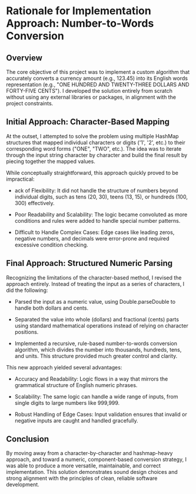 # Rationale for Implementation Approach: Number-to-Words Conversion

## Overview  
The core objective of this project was to implement a custom algorithm that accurately converts a currency amount (e.g., 123.45) into its English words representation (e.g., "ONE HUNDRED AND TWENTY-THREE DOLLARS AND FORTY-FIVE CENTS"). I developed the solution entirely from scratch without using any external libraries or packages, in alignment with the project constraints.

## Initial Approach: Character-Based Mapping
At the outset, I attempted to solve the problem using multiple HashMap structures that mapped individual characters or digits ('1', '2', etc.) to their corresponding word forms ("ONE", "TWO", etc.). The idea was to iterate through the input string character by character and build the final result by piecing together the mapped values.

While conceptually straightforward, this approach quickly proved to be impractical:

* ack of Flexibility: It did not handle the structure of numbers beyond individual digits, such as tens (20, 30), teens (13, 15), or hundreds (100, 300) effectively.

* Poor Readability and Scalability: The logic became convoluted as more conditions and rules were added to handle special number patterns.

* Difficult to Handle Complex Cases: Edge cases like leading zeros, negative numbers, and decimals were error-prone and required excessive condition checking.

## Final Approach: Structured Numeric Parsing
Recognizing the limitations of the character-based method, I revised the approach entirely. Instead of treating the input as a series of characters, I did the following:

* Parsed the input as a numeric value, using Double.parseDouble to handle both dollars and cents.

* Separated the value into whole (dollars) and fractional (cents) parts using standard mathematical operations instead of relying on character positions.

* Implemented a recursive, rule-based number-to-words conversion algorithm, which divides the number into thousands, hundreds, tens, and units. This structure provided much greater control and clarity.

This new approach yielded several advantages:

* Accuracy and Readability: Logic flows in a way that mirrors the grammatical structure of English numeric phrases.

* Scalability: The same logic can handle a wide range of inputs, from single digits to large numbers like 999,999.

* Robust Handling of Edge Cases: Input validation ensures that invalid or negative inputs are caught and handled gracefully.

## Conclusion
By moving away from a character-by-character and hashmap-heavy approach, and toward a numeric, component-based conversion strategy, I was able to produce a more versatile, maintainable, and correct implementation. This solution demonstrates sound design choices and strong alignment with the principles of clean, reliable software development.